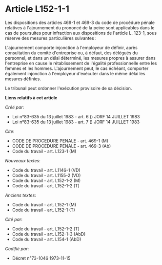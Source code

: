 # Article L152-1-1

Les dispositions des articles 469-1 et 469-3 du code de procédure pénale relatives à l'ajournement du prononcé de la peine
sont applicables dans le cas de poursuites pour infraction aux dispositions de l'article L. 123-1, sous réserve des mesures
particulières suivantes :

L'ajournement comporte injonction à l'employeur de définir, après consultation du comité d'entreprise ou, à défaut, des
délégués du personnel, et dans un délai déterminé, les mesures propres à assurer dans l'entreprise en cause le rétablissement
de l'égalité professionnelle entre les femmes et les hommes. L'ajournement peut, le cas échéant, comporter également
injonction à l'employeur d'exécuter dans le même délai les mesures définies.

Le tribunal peut ordonner l'exécution provisoire de sa décision.

**Liens relatifs à cet article**

_Créé par_:

  - Loi n°83-635 du 13 juillet 1983 - art. 6 () JORF 14 JUILLET 1983
  - Loi n°83-635 du 13 juillet 1983 - art. 7 () JORF 14 JUILLET 1983

_Cite_:

  - CODE DE PROCEDURE PENALE - art. 469-1 (M)
  - CODE DE PROCEDURE PENALE - art. 469-3 (Ab)
  - Code du travail - art. L123-1 (M)

_Nouveaux textes_:

  - Code du travail - art. L1146-1 (VD)
  - Code du travail - art. L1155-2 (VD)
  - Code du travail - art. L152-1-2 (M)
  - Code du travail - art. L152-1-2 (T)

_Anciens textes_:

  - Code du travail - art. L152-1 (M)
  - Code du travail - art. L152-1 (T)

_Cité par_:

  - Code du travail - art. L152-1-2 (T)
  - Code du travail - art. L152-1-3 (AbD)
  - Code du travail - art. L154-1 (AbD)

_Codifié par_:

  - Décret n°73-1046 1973-11-15
